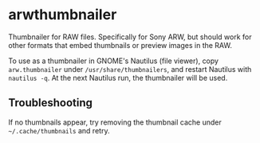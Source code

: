 # arwthumbnailer

Thumbnailer for RAW files. Specifically for Sony ARW, but should work for other
formats that embed thumbnails or preview images in the RAW.

To use as a thumbnailer in GNOME's Nautilus (file viewer), copy
`arw.thumbnailer` under `/usr/share/thumbnailers`, and restart Nautilus with
`nautilus -q`. At the next Nautilus run, the thumbnailer will be used.

## Troubleshooting

If no thumbnails appear, try removing the thumbnail cache under
`~/.cache/thumbnails` and retry.
